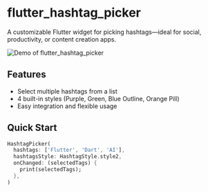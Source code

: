 # flutter_hashtag_picker

A customizable Flutter widget for picking hashtags—ideal for social, productivity, or content creation apps.

![Demo of flutter_hashtag_picker](https://your-demo-image-link-here.gif)

## Features

- Select multiple hashtags from a list
- 4 built-in styles (Purple, Green, Blue Outline, Orange Pill)
- Easy integration and flexible usage

## Quick Start

```dart
HashtagPicker(
  hashtags: ['Flutter', 'Dart', 'AI'],
  hashtagsStyle: HashtagStyle.style2,
  onChanged: (selectedTags) {
    print(selectedTags);
  },
)
